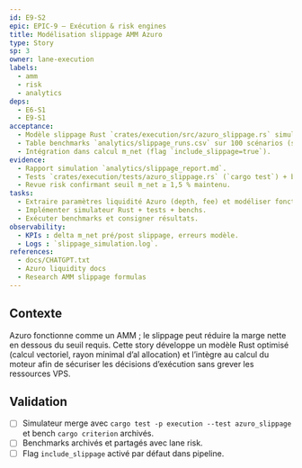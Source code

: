 ```yaml
---
id: E9-S2
epic: EPIC-9 — Exécution & risk engines
title: Modélisation slippage AMM Azuro
type: Story
sp: 3
owner: lane-execution
labels:
  - amm
  - risk
  - analytics
deps:
  - E6-S1
  - E9-S1
acceptance:
  - Modèle slippage Rust `crates/execution/src/azuro_slippage.rs` simulant impact en fonction liquidité tree (profondeur, odds) avec calculs vectorisés.
  - Table benchmarks `analytics/slippage_runs.csv` sur 100 scénarios (stake 5-50 USD) avec marge post-slippage.
  - Intégration dans calcul m_net (flag `include_slippage=true`).
evidence:
  - Rapport simulation `analytics/slippage_report.md`.
  - Tests `crates/execution/tests/azuro_slippage.rs` (`cargo test`) + bench `cargo criterion`.
  - Revue risk confirmant seuil m_net ≥ 1,5 % maintenu.
tasks:
  - Extraire paramètres liquidité Azuro (depth, fee) et modéliser fonction (chargement via `crates/azuro_client`).
  - Implémenter simulateur Rust + tests + benchs.
  - Exécuter benchmarks et consigner résultats.
observability:
  - KPIs : delta m_net pré/post slippage, erreurs modèle.
  - Logs : `slippage_simulation.log`.
references:
  - docs/CHATGPT.txt
  - Azuro liquidity docs
  - Research AMM slippage formulas
---
```


## Contexte
Azuro fonctionne comme un AMM ; le slippage peut réduire la marge nette en dessous du seuil requis. Cette story développe un modèle Rust optimisé (calcul vectoriel, rayon minimal d’al allocation) et l’intègre au calcul du moteur afin de sécuriser les décisions d’exécution sans grever les ressources VPS.

## Validation
- [ ] Simulateur merge avec `cargo test -p execution --test azuro_slippage` et bench `cargo criterion` archivés.
- [ ] Benchmarks archivés et partagés avec lane risk.
- [ ] Flag `include_slippage` activé par défaut dans pipeline.

